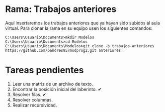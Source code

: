 Rama: Trabajos anteriores
========

Aquí insertaremos los trabajos anteriores que ya hayan sido subidos al aula virtual.
Para clonar la rama en su equipo usen los siguientes comandos:

```
C:\Users\Usuario\Documents>mkdir Modelos
C:\Users\Usuario\Documents>cd Modelos
C:\Users\Usuario\Documents\Modelos>git clone -b trabajos-anteriores https://github.com/pandres95/modprog2.git anteriores
```

Tareas pendientes
========

1. Leer una matriz de un archivo de texto.
2. Encontrar la posición inicial del laberinto. ✔
3. Resolver filas. ✔
4. Resolver columnas.
5. Realizar recursividad.
